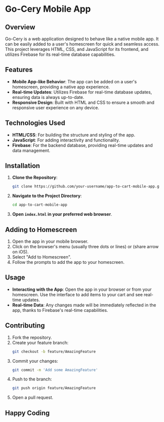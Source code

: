 # Go-Cery Mobile App

## Overview
Go-Cery is a web application designed to behave like a native mobile app. It can be easily added to a user's homescreen for quick and seamless access. This project leverages HTML, CSS, and JavaScript for its frontend, and utilizes Firebase for its real-time database capabilities.

## Features
- **Mobile App-like Behavior**: The app can be added on a user's homescreen, providing a native app experience.
- **Real-time Updates**: Utilizes Firebase for real-time database updates, ensuring data is always up-to-date.
- **Responsive Design**: Built with HTML and CSS to ensure a smooth and responsive user experience on any device.

## Technologies Used
- **HTML/CSS**: For building the structure and styling of the app.
- **JavaScript**: For adding interactivity and functionality.
- **Firebase**: For the backend database, providing real-time updates and data management.

## Installation
1. **Clone the Repository**:
    ```sh
    git clone https://github.com/your-username/app-to-cart-mobile-app.git
    ```
2. **Navigate to the Project Directory**:
    ```sh
    cd app-to-cart-mobile-app
    ```
3. **Open `index.html` in your preferred web browser**.

## Adding to Homescreen
1. Open the app in your mobile browser.
2. Click on the browser's menu (usually three dots or lines) or (share arrow on iOS).
3. Select "Add to Homescreen".
4. Follow the prompts to add the app to your homescreen.

## Usage
- **Interacting with the App**: Open the app in your browser or from your homescreen. Use the interface to add items to your cart and see real-time updates.
- **Real-time Data**: Any changes made will be immediately reflected in the app, thanks to Firebase's real-time capabilities.

## Contributing
1. Fork the repository.
2. Create your feature branch:
    ```sh
    git checkout -b feature/AmazingFeature
    ```
3. Commit your changes:
    ```sh
    git commit -m 'Add some AmazingFeature'
    ```
4. Push to the branch:
    ```sh
    git push origin feature/AmazingFeature
    ```
5. Open a pull request.


## Happy Coding
